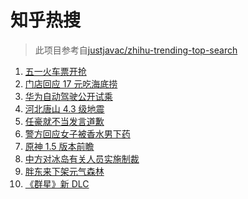 # 知乎热搜

> 此项目参考自[justjavac/zhihu-trending-top-search](https://github.com/justjavac/zhihu-trending-top-search/blob/main/utils.ts)

<!-- BEGIN -->
  <!-- 最后更新时间:Sat Apr 17 2021 08:16:00 GMT+0000 (Coordinated Universal Time) -->
  1. [五一火车票开抢](https://www.zhihu.com/search?q=五一火车票)
1. [门店回应 17 元吃海底捞](https://www.zhihu.com/search?q=海底捞)
1. [华为自动驾驶公开试乘](https://www.zhihu.com/search?q=华为自动驾驶)
1. [河北唐山 4.3 级地震](https://www.zhihu.com/search?q=唐山地震)
1. [任豪就不当发言道歉](https://www.zhihu.com/search?q=任豪)
1. [警方回应女子被香水男下药](https://www.zhihu.com/search?q=香水迷药)
1. [原神 1.5 版本前瞻](https://www.zhihu.com/search?q=原神)
1. [中方对冰岛有关人员实施制裁](https://www.zhihu.com/search?q=冰岛)
1. [胖东来下架元气森林](https://www.zhihu.com/search?q=胖东来)
1. [《群星》新 DLC](https://www.zhihu.com/search?q=群星)
  <!-- END -->